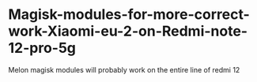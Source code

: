 # Magisk-modules-for-more-correct-work-Xiaomi-eu-2-on-Redmi-note-12-pro-5g

Melon magisk modules will probably work on the entire line of redmi 12 
